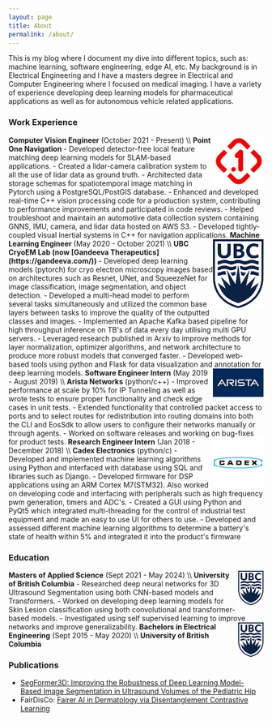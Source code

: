 ```yaml
---
layout: page
title: About
permalink: /about/
---
```


This is my blog where I document my dive into different topics, such as: machine learning, software engineering, edge AI, etc. My background is in Electrical Engineering and I have a masters degree in Electrical and Computer Engineering where I focused on medical imaging. I have a variety of experience developing deep learning models for pharmaceutical applications as well as for autonomous vehicle related applications.

### Work Experience
<img style="float: right" width=100 src='/assets/p1_logo.png'>
<strong>Computer Vision Engineer</strong> (October 2021 - Present) \\
<strong>Point One Navigation</strong>
- Developed detector-free local feature matching deep learning models for SLAM-based applications.
- Created a lidar-camera calibration system to all the use of lidar data as ground truth.
- Architected data storage schemas for spatiotemporal image matching in Pytorch using a PostgreSQL/PostGIS database.
- Enhanced and developed real-time C++ vision processing code for a production system, contributing to performance improvements and participated in code reviews.
- Helped troubleshoot and maintain an automotive data collection system containing GNNS, IMU, camera, and lidar data hosted on AWS S3.
- Developed tightly-coupled visual inertial systems in C++ for navigation applications.

<img style="float: right" width=100 src='/assets/ubc_logo.png'>
<strong>Machine Learning Engineer</strong> (May 2020 - October 2021) \\
<strong>UBC CryoEM Lab (now [Gandeeva Therapeutics](https://gandeeva.com/))</strong>
- Developed deep learning models (pytorch) for cryo electron microscopy images based on architectures such as Resnet, UNet, and SqueezeNet for image classification, image segmentation, and object detection.
- Developed a multi-head model to perform several tasks simultaneously and utilized the common base layers between tasks to improve the quality of the outputted classes and images.
- Implemented an Apache Kafka based pipeline for high throughput inference on TB's of data every day utilising multi GPU servers.
- Leveraged research published in Arxiv to improve methods for layer normalization, optimizer algorithms, and network architecture to produce more robust models that converged faster.
- Developed web-based tools using python and Flask for data visualization and annotation for deep learning models.

<img style="float: right" width=100 src='/assets/arista_logo.jpeg'>
<strong>Software Engineer Intern</strong> (May 2019 - August 2019) \\
<strong>Arista Networks</strong> (python/c++)
- Improved performance at scale by 10% for IP Tunneling as well as wrote tests to ensure proper functionality and check edge cases in unit tests.
- Extended functionality that controlled packet access to ports and to select routes for redistribution into routing domains into both the CLI and EosSdk to allow users to configure their networks manually or through agents.
- Worked on software releases and working on bug-fixes for product tests.

<img style="float: right" width=100 src='/assets/cadex_logo.jpeg'>
<strong>Research Engineer Intern</strong> (Jan 2018 - December 2018) \\
<strong>Cadex Electronics</strong> (python/c)
- Developed and implemented machine learning algorithms using Python and interfaced with database using SQL and libraries such as Django.
- Developed firmware for DSP applications using an ARM Cortex M7(STM32). Also worked on developing code and interfacing with peripherals such as high frequency pwm generation, timers and ADC's.
- Created a GUI using Python and PyQt5 which integrated multi-threading for the control of industrial test equipment and made an easy to use UI for others to use.
- Developed and assessed different machine learning algorithms to determine a battery's state of health within 5% and integrated it into the product's firmware

### Education
<img style="float: right" width=50 src='/assets/ubc_logo.png'>
<strong>Masters of Applied Science</strong> (Sept 2021 - May 2024) \\
<strong>University of British Columbia</strong>
- Researched deep neural networks for 3D Ultrasound Segmentation using both CNN-based models and Transformers.
- Worked on developing deep learning models for Skin Lesion classification using both convolutional and transformer-based models.
- Investigated using self supervised learning to improve networks and improve generalizability.

<img style="float: right" width=50 src='/assets/ubc_logo.png'>
<strong>Bachelors in Electrical Engineering</strong> (Sept 2015 - May 2020) \\
<strong>University of British Columbia</strong>

### Publications
- <a href="https://www.sciencedirect.com/science/article/pii/S0301562924004733">SegFormer3D: Improving the Robustness of Deep Learning Model-Based Image Segmentation in Ultrasound Volumes of the Pediatric Hip</a>
- FairDisCo: <a href="https://arxiv.org/pdf/2208.10013.pdf">Fairer AI in Dermatology via Disentanglement Contrastive Learning</a>

